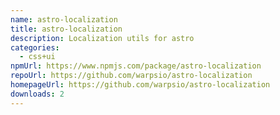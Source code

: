 ```yaml
---
name: astro-localization
title: astro-localization
description: Localization utils for astro
categories:
  - css+ui
npmUrl: https://www.npmjs.com/package/astro-localization
repoUrl: https://github.com/warpsio/astro-localization
homepageUrl: https://github.com/warpsio/astro-localization
downloads: 2
---
```

